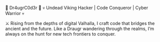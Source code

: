 👾 Dr4ugrC0d3r 👾
💀 Undead Viking Hacker | Code Conqueror | Cyber Warrior 💀

⚔️ Rising from the depths of digital Valhalla, I craft code that bridges the ancient and the future. Like a Draugr wandering through the realms, I’m always on the hunt for new tech frontiers to conquer.

